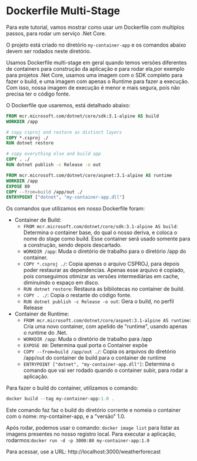 Dockerfile Multi-Stage
======================

Para este tutorial, vamos mostrar como usar um Dockerfile com multiplos passos, para rodar um serviço .Net Core.

O projeto está criado no diretório ```my-container-app``` e os comandos abaixo devem ser rodados neste diretório.

Usamos Dockerfile multi-stage em geral quando temos versões diferentes de containers para construção da aplicação e para rodar ela,por exemplo para projetos .Net Core, usamos uma imagem com o SDK completo para fazer o build, e uma imagem com apenas o Runtime para fazer a execução. Com isso, nossa imagem de execução é menor e mais segura, pois não precisa ter o código fonte.

O Dockerfile que usaremos, está detalhado abaixo:

```Dockerfile
FROM mcr.microsoft.com/dotnet/core/sdk:3.1-alpine AS build
WORKDIR /app

# copy csproj and restore as distinct layers
COPY *.csproj ./
RUN dotnet restore

# copy everything else and build app
COPY . ./
RUN dotnet publish -c Release -o out

FROM mcr.microsoft.com/dotnet/core/aspnet:3.1-alpine AS runtime
WORKDIR /app
EXPOSE 80
COPY --from=build /app/out ./
ENTRYPOINT ["dotnet", "my-container-app.dll"]
```

Os comandos que utilizamos em nosso Dockerfile foram:

- Container de Build:
  - ```FROM mcr.microsoft.com/dotnet/core/sdk:3.1-alpine AS build```: Determina o container base, do qual o nosso deriva, e coloca o nome do stage como build. Esse container será usado somente para a construção, sendo depois descartado.
  - ```WORKDIR /app```: Muda o diretório de trabalho para o diretório /app do container.
  - ```COPY *.csproj ./```: Copia apenas o arquivo CSPROJ, para depois poder restaurar as dependencias. Apenas esse arquivo é copiado, pois conseguimos otimizar as versões intermediárias em cache, diminuindo o espaço em disco.
  - ```RUN dotnet restore```: Restaura as bibliotecas no container de build.
  - ```COPY . ./```: Copia o restante do código fonte.
  - ```RUN dotnet publish -c Release -o out```: Gera o build, no perfil Release
- Container de Runtime:
  - ```FROM mcr.microsoft.com/dotnet/core/aspnet:3.1-alpine AS runtime```: Cria uma novo container, com apelido de "runtime", usando apenas o runtime do .Net.
  - ```WORKDIR /app```: Muda o diretório de trabalho para /app
  - ```EXPOSE 80```: Determina qual porta o Container expõe
  - ```COPY --from=build /app/out ./```: Copia os arquivos do diretório /app/out do container de build para o container de runtime
  - ```ENTRYPOINT ["dotnet", "my-container-app.dll"]```: Determina o comando que vai ser rodado quando o container subir, para rodar a aplicação.

Para fazer o build do container, utilizamos o comando:

```Powershell
docker build --tag my-container-app:1.0 .
```

Este comando faz faz o build do diretório corrente e nomeia o container com o nome: my-container-app, e a "versão" 1.0.

Após rodar, podemos usar o comando: ```docker image list``` para listar as imagens presentes no nosso registro local. Para executar a aplicação, rodarmos:```docker run -d -p 3000:80 my-container-app:1.0```

Para acessar, use a URL: http://localhost:3000/weatherforecast
